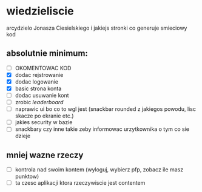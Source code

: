 # wiedzieliscie
arcydzielo Jonasza Ciesielskiego i jakiejs stronki co generuje smieciowy kod

## absolutnie minimum:

- [ ] OKOMENTOWAC KOD
- [x] dodac rejstrowanie
- [x] dodac logowanie
- [x] basic strona konta
- [ ] dodac usuwanie kont
- [ ] zrobic *leaderboard*
- [ ] naprawic ui bo co to wgl jest (snackbar rounded z jakiegos powodu, lisc skacze po ekranie etc.)
- [ ] jakies security w bazie
- [ ] snackbary czy inne takie zeby informowac urzytkownika o tym co sie dzieje

## mniej wazne rzeczy
- [ ] kontrola nad swoim kontem (wyloguj, wybierz pfp, zobacz ile masz punktow)
- [ ] ta czesc aplikacji ktora rzeczywiscie jest contentem